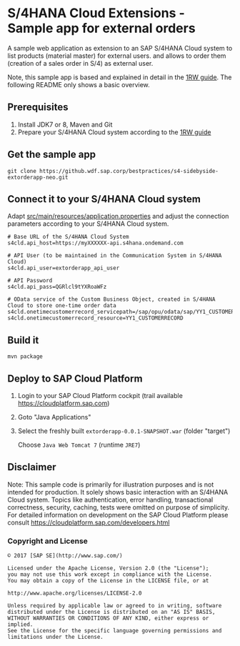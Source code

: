 # S/4HANA Cloud Extensions - Sample app for external orders
A sample web application as extension to an SAP S/4HANA Cloud system to list products (material master) for external users. and allows to order them (creation of a sales order in S/4) as external user.

Note, this sample app is based and explained in detail in the [1RW guide](https://rapid.sap.com/bp/#/browse/search?q=1RW). The following README only shows a basic overview.  


Prerequisites
-------------
1. Install JDK7 or 8, Maven and Git  
2. Prepare your S/4HANA Cloud system according to the [1RW guide](https://rapid.sap.com/bp/#/browse/search?q=1RW)


Get the sample app
------------------

```
git clone https://github.wdf.sap.corp/bestpractices/s4-sidebyside-extorderapp-neo.git  
```


Connect it to your S/4HANA Cloud system
---------------------------------------
Adapt [src/main/resources/application.properties](src/main/resources/application.properties) and adjust the connection parameters according to your S/4HANA Cloud system. 


```      
# Base URL of the S/4HANA Cloud System
s4cld.api_host=https://myXXXXXX-api.s4hana.ondemand.com
    
# API User (to be maintained in the Communication System in S/4HANA Cloud)
s4cld.api_user=extorderapp_api_user
    
# API Password 
s4cld.api_pass=QGRlcl9tYXRoaWFz
    
# OData service of the Custom Business Object, created in S/4HANA Cloud to store one-time order data  
s4cld.onetimecustomerrecord_servicepath=/sap/opu/odata/sap/YY1_CUSTOMERRECORD_CDS
s4cld.onetimecustomerrecord_resource=YY1_CUSTOMERRECORD
```


Build it
--------

```
mvn package
```


Deploy to SAP Cloud Platform
----------------------------
1. Login to your SAP Cloud Platform cockpit (trail available https://cloudplatform.sap.com)
2. Goto "Java Applications"
3. Select the freshly built `extorderapp-0.0.1-SNAPSHOT.war` (folder "target")
  
   Choose `Java Web Tomcat 7` (runtime `JRE7`) 


Disclaimer
----------
Note: This sample code is primarily for illustration purposes and is not intended for production. It solely shows basic interaction with an S/4HANA Cloud system. Topics like authentication, error handling, transactional correctness, security, caching, tests were omitted on purpose of simplicity. For detailed information on development on the SAP Cloud Platform please consult https://cloudplatform.sap.com/developers.html  



### Copyright and License

```
© 2017 [SAP SE](http://www.sap.com/)

Licensed under the Apache License, Version 2.0 (the "License"); 
you may not use this work except in compliance with the License. 
You may obtain a copy of the License in the LICENSE file, or at 

http://www.apache.org/licenses/LICENSE-2.0 

Unless required by applicable law or agreed to in writing, software 
distributed under the License is distributed on an "AS IS" BASIS, 
WITHOUT WARRANTIES OR CONDITIONS OF ANY KIND, either express or implied. 
See the License for the specific language governing permissions and 
limitations under the License.